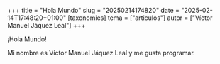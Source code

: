 +++
title = "Hola Mundo"
slug = "20250214174820"
date = "2025-02-14T17:48:20+01:00"
[taxonomies]
tema = ["articulos"]
autor = ["Víctor Manuel Jáquez Leal"]
+++

¡Hola Mundo!

Mi nombre es Víctor Manuel Jáquez Leal y me gusta programar.
